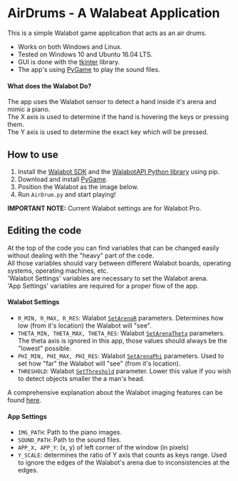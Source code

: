 # AirDrums - A Walabeat Application



This is a simple Walabot game application that acts as an air drums.

* Works on both Windows and Linux.
* Tested on Windows 10 and Ubuntu 16.04 LTS.
* GUI is done with the [tkinter](https://docs.python.org/3.5/library/tkinter.html) library.
* The app's using [PyGame](http://www.pygame.org) to play the sound files.


#### What does the Walabot Do?

The app uses the Walabot sensor to detect a hand inside it's arena and mimic a piano.  
The X axis is used to determine if the hand is hovering the keys or pressing them.  
The Y axis is used to determine the exact key which will be pressed.  

## How to use

1. Install the [Walabot SDK](http://walabot.com/getting-started) and the [WalabotAPI Python library](https://github.com/Walabot-Projects/Walabot-HelloWalabot#how-to-use) using pip.
2. Download and install [PyGame](http://www.pygame.org/download.shtml).
3. Position the Walabot as the image below.
4. Run `AirDrum.py` and start playing! 

**IMPORTANT NOTE:** Current Walabot settings are for Walabot Pro.



## Editing the code

At the top of the code you can find variables that can be changed easily without dealing with the "heavy" part of the code.  
All those variables should vary between different Walabot boards, operating systems, operating machines, etc.  
'Walabot Settings' variables are necessary to set the Walabot arena.  
'App Settings' variables are required for a proper flow of the app.

#### Walabot Settings

* `R_MIN, R_MAX, R_RES`: Walabot [`SetArenaR`](http://api.walabot.com/_walabot_a_p_i_8h.html#aac6cafa27c4a7d069dd64c903964632c) parameters. Determines how low (from it's location) the Walabot will "see".
* `THETA_MIN, THETA_MAX, THETA_RES`:  Walabot [`SetArenaTheta`](http://api.walabot.com/_walabot_a_p_i_8h.html#a3832f1466248274faadd6c23127b998d) parameters. The theta axis is ignored in this app, those values should always be the "lowest" possible.
* `PHI_MIN, PHI_MAX, PHI_RES`: Walabot [`SetArenaPhi`]((http://api.walabot.com/_walabot_a_p_i_8h.html#a9afb632b5cce965eba63b323bc579557)) parameters. Used to set how "far" the Walabot will "see" (from it's location).
* `THRESHOLD`: Walabot [`SetThreshold`](http://api.walabot.com/_walabot_a_p_i_8h.html#a4a19aa1afc64d7012392c5c91e43da15) parameter. Lower this value if you wish to detect objects smaller the a man's head.

A comprehensive explanation about the Walabot imaging features can be found [here](http://api.walabot.com/_features.html).

#### App Settings

* `IMG_PATH`: Path to the piano images.
* `SOUND_PATH`: Path to the sound files.
* `APP_X, APP_Y`: (x, y) of left corner of the window (in pixels)
* `Y_SCALE`: determines the ratio of Y axis that counts as keys range. Used to ignore the edges of the Walabot's arena due to inconsistencies at the edges.
